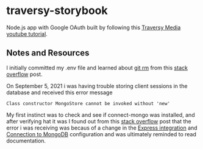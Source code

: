 # traversy-storybook

Node.js app with Google OAuth built by following this [Traversy Media youtube tutorial](https://www.youtube.com/watch?v=SBvmnHTQIPY).

## Notes and Resources

I initially committed my .env file and learned about [git rm](https://git-scm.com/docs/git-rm) from this [stack overflow](https://stackoverflow.com/questions/38983153/git-ignore-env-files-not-working) post.

On September 5, 2021 i was having trouble storing client sessions in the database and received this error message

```
Class constructor MongoStore cannot be invoked without 'new'
```

My first instinct was to check and see if connect-mongo was installed, and after verifying hat it was I found out from this [stack overflow](https://stackoverflow.com/questions/66654037/mongo-connect-error-with-mongo-connectsession) post that the error i was receiving was becaus of a change in the [Express integration](https://www.npmjs.com/package/connect-mongo#express-or-connect-integration) and [Connection to MongoDB](https://www.npmjs.com/package/connect-mongo#connection-to-mongodb) configuration and was ultimately reminded to read documentation.
